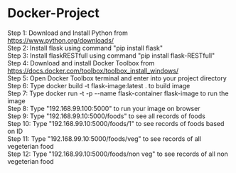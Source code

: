 # Docker-Project

Step 1: Download and Install Python from https://www.python.org/downloads/ <br>
Step 2: Install flask using command "pip install flask" <br>
Step 3: Install flaskRESTfull using command "pip install flask-RESTfull" <br>
Step 4: Download and install Docker Toolbox from https://docs.docker.com/toolbox/toolbox_install_windows/ <br>
Step 5: Open Docker Toolbox terminal and enter into your project directory <br>
Step 6: Type docker build -t flask-image:latest . to build image <br>
Step 7: Type docker run -t -p --name flask-container flask-image to run the image <br>
Step 8: Type "192.168.99.100:5000" to run your image on browser <br>
Step 9: Type "192.168.99.10:5000/foods" to see all records of foods <br>
Step 10: Type "192.168.99.10:5000/foods/1" to see records of foods based on ID <br>
Step 11: Type "192.168.99.10:5000/foods/veg" to see records of all vegeterian food <br>
Step 12: Type "192.168.99.10:5000/foods/non veg" to see records of all non vegeterian food
